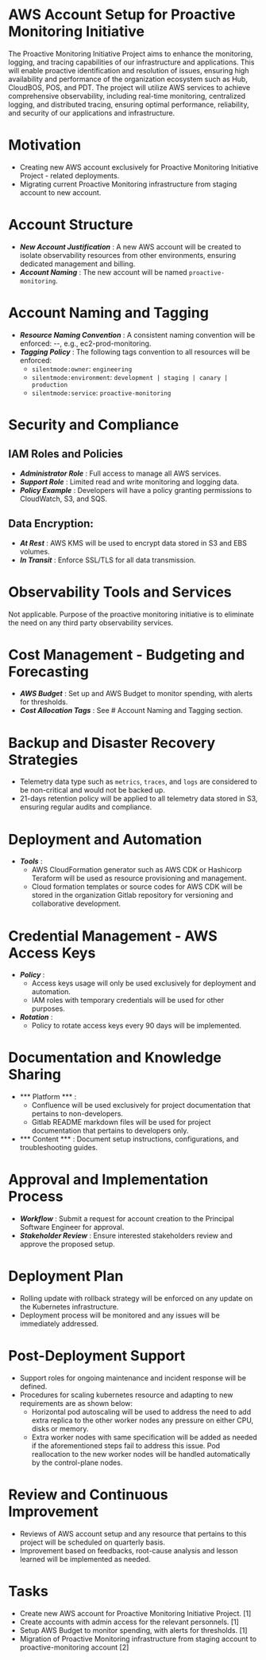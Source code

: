 # AWS Account Setup for Proactive Monitoring Initiative

The Proactive Monitoring Initiative Project aims to enhance the monitoring, logging, and tracing capabilities of our infrastructure and applications. This will enable proactive identification and resolution of issues, ensuring high availability and performance of the organization ecosystem such as Hub, CloudBOS, POS, and PDT. The project will utilize AWS services to achieve comprehensive observability, including real-time monitoring, centralized logging, and distributed tracing, ensuring optimal performance, reliability, and security of our applications and infrastructure.

# Motivation
- Creating new AWS account exclusively for Proactive Monitoring Initiative Project - related deployments.
- Migrating current Proactive Monitoring infrastructure from staging account to new account.

# Account Structure
- ***New Account Justification*** : A new AWS account will be created to isolate observability resources from other environments, ensuring dedicated management and billing.
- ***Account Naming*** : The new account will be named `proactive-monitoring`.

# Account Naming and Tagging
- ***Resource Naming Convention*** : A consistent naming convention will be enforced: <service>-<environment>-<purpose>, e.g., ec2-prod-monitoring.
- ***Tagging Policy*** : The following tags convention to all resources will be enforced:
    - `silentmode:owner`: `engineering`
    - `silentmode:environment`: `development | staging | canary | production`
    - `silentmode:service`: `proactive-monitoring`

# Security and Compliance

## IAM Roles and Policies
- ***Administrator Role*** : Full access to manage all AWS services.
- ***Support Role*** : Limited read and write monitoring and logging data.
- ***Policy Example*** : Developers will have a policy granting permissions to CloudWatch, S3, and SQS.


## Data Encryption:
- ***At Rest*** : AWS KMS will be used to encrypt data stored in S3 and EBS volumes.
- ***In Transit*** : Enforce SSL/TLS for all data transmission.

# Observability Tools and Services
Not applicable. Purpose of the proactive monitoring initiative is to eliminate the need on any third party observability services.

# Cost Management - Budgeting and Forecasting
- ***AWS Budget*** : Set up and AWS Budget to monitor spending, with alerts for thresholds.
- ***Cost Allocation Tags*** : See # Account Naming and Tagging section.

# Backup and Disaster Recovery Strategies
- Telemetry data type such as `metrics`, `traces`, and `logs` are considered to be non-critical and would not be backed up.
- 21-days retention policy will be applied to all telemetry data stored in S3, ensuring regular audits and compliance.

# Deployment and Automation
- ***Tools*** :
    - AWS CloudFormation generator such as AWS CDK or Hashicorp Teraform will be used as resource provisioning and management.
    - Cloud formation templates or source codes for AWS CDK will be stored in the organization Gitlab repository for versioning and collaborative development.

# Credential Management - AWS Access Keys
- ***Policy*** :
    - Access keys usage will only be used exclusively for deployment and automation.
    - IAM roles with temporary credentials will be used for other purposes.
- ***Rotation*** :
    - Policy to rotate access keys every 90 days will be implemented.

# Documentation and Knowledge Sharing
- *** Platform *** :
    - Confluence will be used exclusively for project documentation that pertains to non-developers.
    - Gitlab README markdown files will be used for project documentation that pertains to developers only.
- *** Content *** : Document setup instructions, configurations, and troubleshooting guides.

# Approval and Implementation Process
- ***Workflow*** : Submit a request for account creation to the Principal Software Engineer for approval.
- ***Stakeholder Review*** : Ensure interested stakeholders review and approve the proposed setup.

# Deployment Plan
- Rolling update with rollback strategy will be enforced on any update on the Kubernetes infrastructure.
- Deployment process will be monitored and any issues will be immediately addressed.

# Post-Deployment Support
- Support roles for ongoing maintenance and incident response will be defined.
- Procedures for scaling kubernetes resource and adapting to new requirements are as shown below:
    - Horizontal pod autoscaling will be used to address the need to add extra replica to the other worker nodes any pressure on either CPU, disks or memory.
    - Extra worker nodes with same specification will be added as needed if the aforementioned steps fail to address this issue. Pod reallocation to the new worker nodes will be handled automatically by the control-plane nodes.

# Review and Continuous Improvement
- Reviews of AWS account setup and any resource that pertains to this project will be scheduled on quarterly basis.
- Improvement based on feedbacks, root-cause analysis and lesson learned will be implemented as needed.

# Tasks
- Create new AWS account for Proactive Monitoring Initiative Project. [1]
- Create accounts with admin access for the relevant personnels. [1]
- Setup AWS Budget to monitor spending, with alerts for thresholds. [1]
- Migration of Proactive Monitoring infrastructure from staging account to proactive-monitoring account [2]